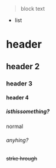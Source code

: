 > block text
- list
# header
## header 2
### header 3
#### header 4
##### isthissomething?
normal
###### anyhing?
~~strke hrough~~
